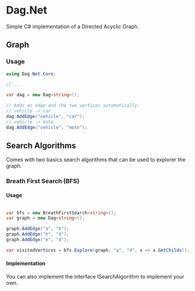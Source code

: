 # Dag.Net

Simple C# implementation of a Directed Acyclic Graph.

## Graph

### Usage

```c#
using Dag.Net.Core;

//...

var dag = new Dag<string>();

// Adds an edge and the two vertices automatically. 
// vehicle -> car
dag.AddEdge("vehicle", "car");
// vehicle -> moto
dag.AddEdge("vehicle", "moto");
```

## Search Algorithms

Comes with two basics search algorithms that can be used to explorer the graph.

### Breath First Search (BFS)

#### Usage

```c#

var bfs = new BreathFirstSearch<string>();
var graph = new Dag<string>();

graph.AddEdge("a", "b");
graph.AddEdge("b", "d");
graph.AddEdge("e", "d");

var visitedVertices = bfs.Explore(graph, "a", "d", x => x.GetChilds();
```

#### Implementation

You can also implement the interface ISearchAlgorithm<T> to implement your own.